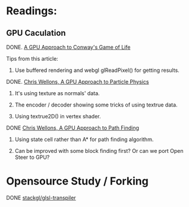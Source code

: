 # Readings:


## GPU Caculation

DONE. [A GPU Approach to Conway's Game of Life](https://nullprogram.com/blog/2014/06/10/)

Tips from this article:

1. Use buffered rendering and webgl glReadPixel() for getting results.

DONE. [Chris Wellons, A GPU Approach to Particle Physics](https://nullprogram.com/blog/2014/06/29/)

1. It's using texture as normals' data.

2. The encoder / decoder showing some tricks of using textrue data.

3. Using textrue2D() in vertex shader.

DONE [Chris Wellons, A GPU Approach to Path Finding](https://nullprogram.com/blog/2014/06/22/)

1. Using state cell rather than A* for path finding algorithm.

2. Can be improved with some block finding first? Or can we port Open Steer to GPU?

# Opensource Study / Forking

DONE [stackgl/glsl-transpiler](https://github.com/stackgl/glsl-transpiler)
